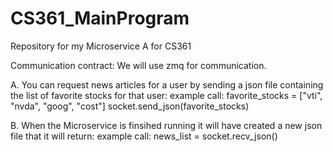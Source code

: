 # CS361_MainProgram
Repository  for my Microservice A for CS361

Communication contract: We will use zmq for communication. 

A. You can request news articles for a user by sending a json file containing the list of favorite stocks for that user:
    example call: favorite_stocks = ["vti", "nvda", "goog", "cost"]
                  socket.send_json(favorite_stocks)

B. When the Microservice is finsihed running it will have created a new json file that it will return:
    example call: news_list = socket.recv_json()

    
                  
    
